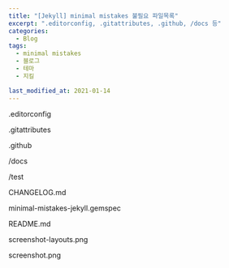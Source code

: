 ```yaml
---
title: "[Jekyll] minimal mistakes 불필요 파일목록"
excerpt: ".editorconfig, .gitattributes, .github, /docs 등"
categories:
  - Blog
tags:
  - minimal mistakes
  - 블로그
  - 테마
  - 지킬

last_modified_at: 2021-01-14
---
```


\.editorconfig

\.gitattributes

\.github

/docs

/test

CHANGELOG.md

minimal-mistakes-jekyll.gemspec

README.md

screenshot-layouts.png

screenshot.png
